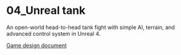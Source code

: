 # 04_Unreal tank

An open-world head-to-head tank fight with simple AI, terrain, and advanced control system in Unreal 4.

[Game design document](https://trello.com/c/PzNZvl6y/4-game-design-document)